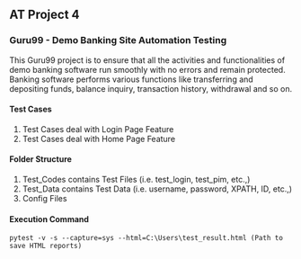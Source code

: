 ## AT Project 4
### Guru99 - Demo Banking Site Automation Testing
This Guru99 project is to ensure that all the activities and functionalities of demo banking software run smoothly with no errors and remain protected. Banking software performs various functions like transferring and depositing funds, balance inquiry, transaction history, withdrawal and so on.
#### Test Cases

1. Test Cases deal with Login Page Feature
2. Test Cases deal with Home Page Feature

#### Folder Structure
1. Test_Codes contains Test Files (i.e. test_login, test_pim, etc.,)
2. Test_Data contains Test Data (i.e. username, password, XPATH, ID, etc.,)
3. Config Files

#### Execution Command
```
pytest -v -s --capture=sys --html=C:\Users\test_result.html (Path to save HTML reports)
```

